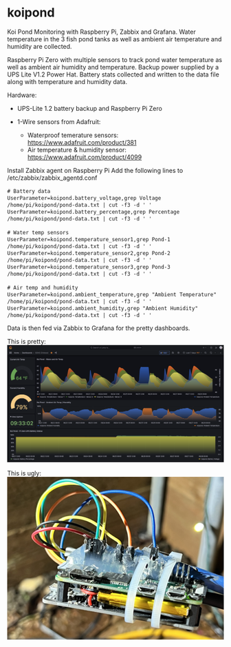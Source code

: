 # koipond
Koi Pond Monitoring with Raspberry Pi, Zabbix and Grafana.
Water temperature in the 3 fish pond tanks as well as ambient air temperature and humidity are collected.

Raspberry Pi Zero with multiple sensors to track pond water temperature as well as ambient air humidity and temperature.
Backup power supplied by a UPS Lite V1.2 Power Hat. 
Battery stats collected and written to the data file along with temperature and humidity data.

Hardware:
* UPS-Lite 1.2 battery backup and Raspberry Pi Zero

* 1-Wire sensors from Adafruit:
  * Waterproof temerature sensors: https://www.adafruit.com/product/381
  * Air temperature & humidity sensor: https://www.adafruit.com/product/4099


Install Zabbix agent on Raspberry Pi
Add the following lines to /etc/zabbix/zabbix_agentd.conf
```
# Battery data
UserParameter=koipond.battery_voltage,grep Voltage /home/pi/koipond/pond-data.txt | cut -f3 -d ' '
UserParameter=koipond.battery_percentage,grep Percentage /home/pi/koipond/pond-data.txt | cut -f3 -d ' '

# Water temp sensors
UserParameter=koipond.temperature_sensor1,grep Pond-1 /home/pi/koipond/pond-data.txt | cut -f3 -d ' '
UserParameter=koipond.temperature_sensor2,grep Pond-2 /home/pi/koipond/pond-data.txt | cut -f3 -d ' '
UserParameter=koipond.temperature_sensor3,grep Pond-3 /home/pi/koipond/pond-data.txt | cut -f3 -d ' '
 
# Air temp and humidity
UserParameter=koipond.ambient_temperature,grep "Ambient Temperature" /home/pi/koipond/pond-data.txt | cut -f3 -d ' '
UserParameter=koipond.ambient_humidity,grep "Ambient Humidity" /home/pi/koipond/pond-data.txt | cut -f3 -d ' '
```

Data is then fed via Zabbix to Grafana for the pretty dashboards.

This is pretty:
![alt text](https://github.com/zinkwazi/koipond/blob/main/image.png?raw=true)

This is ugly:
![alt text](https://github.com/zinkwazi/koipond/blob/main/pi.jpg?raw=true)
